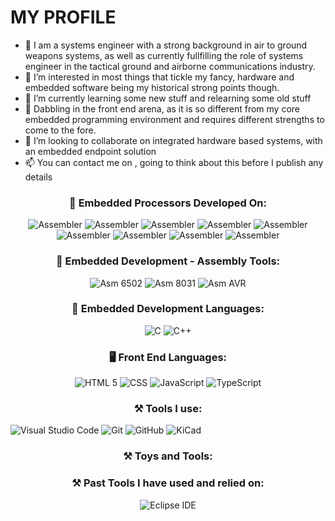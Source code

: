 # MY PROFILE

- 👋 I am a systems engineer with a strong background in air to ground weapons systems, as well as currently fullfilling the role of systems engineer in the tactical ground and airborne communications industry.
- 👀 I’m interested in most things that tickle my fancy, hardware and embedded software being my historical strong points though.
- 🌱 I’m currently learning some new stuff and relearning some old stuff
- 🌱 Dabbling in the front end arena, as it is so different from my core embedded programming environment and requires different strengths to come to the fore.
- 💞️ I’m looking to collaborate on integrated hardware based systems, with an embedded endpoint solution
- 📫 You can contact me on , going to think about this before I publish any details

<h3 align="center">🚀 Embedded Processors Developed On:</h3>
<p align="center">
<a target="_blank"><img alt="Assembler" src="https://img.shields.io/badge/R6511-%2312100E.svg?logo=okta&logoColor=white&style=for-the-badge"/></a> 
<a target="_blank"><img alt="Assembler" src="https://img.shields.io/badge/65SC151-%2312100E.svg?logo=motorola&logoColor=white&style=for-the-badge"/></a> 
<a target="_blank"><img alt="Assembler" src="https://img.shields.io/badge/80C31-%2312100E.svg?logo=intel&logoColor=white&style=for-the-badge"/></a> 
<a target="_blank"><img alt="Assembler" src="https://img.shields.io/badge/80C51-%2312100E.svg?logo=intel&logoColor=white&style=for-the-badge"/></a> 
<a target="_blank"><img alt="Assembler" src="https://img.shields.io/badge/89C51-%2312100E.svg?logo=atmel&logoColor=white&style=for-the-badge"/></a> 
<a target="_blank"><img alt="Assembler" src="https://img.shields.io/badge/AVR8-%2312100E.svg?logo=atmel&logoColor=white&style=for-the-badge"/></a> 
<a target="_blank"><img alt="Assembler" src="https://img.shields.io/badge/PIC-%2312100E.svg?logo=microchip&logoColor=white&style=for-the-badge"/></a> 
<a target="_blank"><img alt="Assembler" src="https://img.shields.io/badge/XMEGA-%2312100E.svg?logo=atmel&logoColor=white&style=for-the-badge"/></a> 
<a target="_blank"><img alt="Assembler" src="https://img.shields.io/badge/DSP56F805-%2312100E.svg?logo=motorola&logoColor=white&style=for-the-badge"/></a> 
</p>

<div>
</div>

<h3 align="center">🚀 Embedded Development - Assembly Tools:</h3>
<p align="center">
<a target="_blank"><img alt="Asm 6502" src="https://img.shields.io/badge/ASM6500-%2312100E.svg?logo=v&logoColor=white&style=for-the-badge"/></a> 
<a target="_blank"><img alt="Asm 8031" src="https://img.shields.io/badge/ASM51-%2312100E.svg?logo=v&logoColor=white&style=for-the-badge"/></a> 
<a target="_blank"><img alt="Asm AVR" src="https://img.shields.io/badge/AVRASM-%2312100E.svg?logo=v&logoColor=white&style=for-the-badge"/></a> 
</p>

<h3 align="center">🚀 Embedded Development Languages:</h3>
<p align="center">
<a target="_blank"><img alt="C" src="https://img.shields.io/badge/C-%2312100E.svg?logo=c&logoColor=white&style=for-the-badge"/></a> 
<a target="_blank"><img alt="C++" src="https://img.shields.io/badge/C++-%2312100E.svg?logo=cplusplus&logoColor=white&style=for-the-badge"/></a> 
</p>

<h3 align="center">🖥 Front End Languages:</h3>
<p align="center">
<a target="_blank"><img alt="HTML 5" src="https://img.shields.io/badge/HTML5-%2312100E.svg?logo=html5&style=for-the-badge&logoColor=#E34F26"/></a>
<a target="_blank"><img alt="CSS" src="https://img.shields.io/badge/CSS-%2312100E.svg?logo=css3&style=for-the-badge&logoColor=#1572B6"/></a>
<a target="_blank"><img alt="JavaScript" src="https://img.shields.io/badge/JavaScript-%2312100E.svg?logo=javascript&style=for-the-badge&logoColor=#F7DF1E"/></a>
<a target="_blank"><img alt="TypeScript" src="https://img.shields.io/badge/TypeScript-%2312100E.svg?logo=typescript&style=for-the-badge&logoColor=#3178C6"/></a>
</p>

<h3 align="center">⚒ Tools I use:</h3>
<p align="center">

<a target="_blank"><img alt="Visual Studio Code" src="https://img.shields.io/badge/Visual%20Studio%20Code-%2312100E.svg?logo=visual-studio-code&style=for-the-badge&logoColor=blue"/></a> 
<a target="_blank"><img alt="Git" src="https://img.shields.io/badge/Git-%2312100E.svg?logo=git&style=for-the-badge"/></a> 
<a target="_blank"><img alt="GitHub" src="https://img.shields.io/badge/GitHub-%2312100E?logo=GitHub&style=for-the-badge"/></a> 
<a target="_blank"><img alt="KiCad" src="https://img.shields.io/badge/KiCad-%2312100E?logo=kicad&logoWidth=40&logoColor=blue&style=for-the-badge"/></a> 
</p>

<h3 align="center">⚒ Toys and Tools:</h3>
<p align="center">
  </p>
  
  <h3 align="center">⚒ Past Tools I have used and relied on:</h3>
<p align="center">
  <a target="_blank"><img alt="Eclipse IDE" src="https://img.shields.io/badge/Eclipse%20IDE-%2312100E.svg?logo=eclipseide&style=for-the-badge&logoColor=#2C2255"/></a>
  </p>

<!---
dino-gon/dino-gon is a ✨ special ✨ repository because its `README.md` (this file) appears on your GitHub profile.
You can click the Preview link to take a look at your changes.
--->
<!---
<h1 align="center">Awesome GitHub Profile README 
<a href="https://www.producthunt.com/posts/awesome-github-profiles?utm_source=badge-featured&utm_medium=badge&utm_souce=badge-awesome-github-profiles" target="_blank"><img src="https://api.producthunt.com/widgets/embed-image/v1/featured.svg?post_id=277987&theme=light" alt="Awesome GitHub Profiles - Best curated list of developers readme, updated every 15 min | Product Hunt" style="width: 200px; height: 44px;" width="200" height="44" /></a></h1>
<div align="center">
<img src="https://cdn.rawgit.com/sindresorhus/awesome/d7305f38d29fed78fa85652e3a63e154dd8e8829/media/badge.svg" alt="Awesome Badge"/>
<a href="https://arbeitnow.com/?utm_source=awesome-github-profile-readme"><img src="https://img.shields.io/static/v1?label=&labelColor=505050&message=arbeitnow&color=%230076D6&style=flat&logo=google-chrome&logoColor=%230076D6" alt="website"/></a>
-->
<!-- <img src="http://hits.dwyl.com/abhisheknaiidu/awesome-github-profile-readme.svg" alt="Hits Badge"/> -->
<!--
<img src="https://img.shields.io/static/v1?label=%F0%9F%8C%9F&message=If%20Useful&style=style=flat&color=BC4E99" alt="Star Badge"/>
<a href="https://discord.gg/XTW52Kt"><img src="https://img.shields.io/discord/733027681184251937.svg?style=flat&label=Join%20Community&color=7289DA" alt="Join Community Badge"/></a>
<a href="https://twitter.com/abhisheknaiidu" ><img src="https://img.shields.io/twitter/follow/abhisheknaiidu.svg?style=social" /> </a>
<br>
--->
